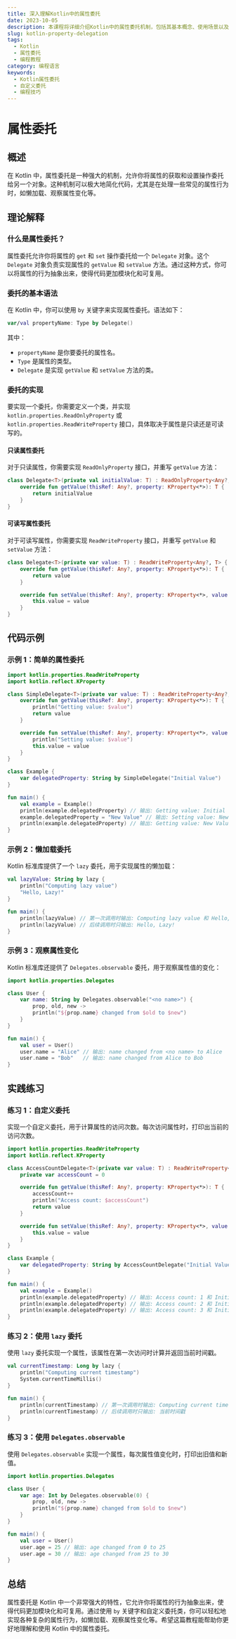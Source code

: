 ```yaml
---
title: 深入理解Kotlin中的属性委托
date: 2023-10-05
description: 本课程将详细介绍Kotlin中的属性委托机制，包括其基本概念、使用场景以及如何自定义属性委托。
slug: kotlin-property-delegation
tags:
  - Kotlin
  - 属性委托
  - 编程教程
category: 编程语言
keywords:
  - Kotlin属性委托
  - 自定义委托
  - 编程技巧
---
```


# 属性委托

## 概述

在 Kotlin 中，属性委托是一种强大的机制，允许你将属性的获取和设置操作委托给另一个对象。这种机制可以极大地简化代码，尤其是在处理一些常见的属性行为时，如懒加载、观察属性变化等。

## 理论解释

### 什么是属性委托？

属性委托允许你将属性的 `get` 和 `set` 操作委托给一个 `Delegate` 对象。这个 `Delegate` 对象负责实现属性的 `getValue` 和 `setValue` 方法。通过这种方式，你可以将属性的行为抽象出来，使得代码更加模块化和可复用。

### 委托的基本语法

在 Kotlin 中，你可以使用 `by` 关键字来实现属性委托。语法如下：

```kotlin
var/val propertyName: Type by Delegate()
```

其中：

- `propertyName` 是你要委托的属性名。
- `Type` 是属性的类型。
- `Delegate` 是实现 `getValue` 和 `setValue` 方法的类。

### 委托的实现

要实现一个委托，你需要定义一个类，并实现 `kotlin.properties.ReadOnlyProperty` 或 `kotlin.properties.ReadWriteProperty` 接口，具体取决于属性是只读还是可读写的。

#### 只读属性委托

对于只读属性，你需要实现 `ReadOnlyProperty` 接口，并重写 `getValue` 方法：

```kotlin
class Delegate<T>(private val initialValue: T) : ReadOnlyProperty<Any?, T> {
    override fun getValue(thisRef: Any?, property: KProperty<*>): T {
        return initialValue
    }
}
```

#### 可读写属性委托

对于可读写属性，你需要实现 `ReadWriteProperty` 接口，并重写 `getValue` 和 `setValue` 方法：

```kotlin
class Delegate<T>(private var value: T) : ReadWriteProperty<Any?, T> {
    override fun getValue(thisRef: Any?, property: KProperty<*>): T {
        return value
    }

    override fun setValue(thisRef: Any?, property: KProperty<*>, value: T) {
        this.value = value
    }
}
```

## 代码示例

### 示例 1：简单的属性委托

```kotlin
import kotlin.properties.ReadWriteProperty
import kotlin.reflect.KProperty

class SimpleDelegate<T>(private var value: T) : ReadWriteProperty<Any?, T> {
    override fun getValue(thisRef: Any?, property: KProperty<*>): T {
        println("Getting value: $value")
        return value
    }

    override fun setValue(thisRef: Any?, property: KProperty<*>, value: T) {
        println("Setting value: $value")
        this.value = value
    }
}

class Example {
    var delegatedProperty: String by SimpleDelegate("Initial Value")
}

fun main() {
    val example = Example()
    println(example.delegatedProperty) // 输出: Getting value: Initial Value
    example.delegatedProperty = "New Value" // 输出: Setting value: New Value
    println(example.delegatedProperty) // 输出: Getting value: New Value
}
```

### 示例 2：懒加载委托

Kotlin 标准库提供了一个 `lazy` 委托，用于实现属性的懒加载：

```kotlin
val lazyValue: String by lazy {
    println("Computing lazy value")
    "Hello, Lazy!"
}

fun main() {
    println(lazyValue) // 第一次调用时输出: Computing lazy value 和 Hello, Lazy!
    println(lazyValue) // 后续调用时只输出: Hello, Lazy!
}
```

### 示例 3：观察属性变化

Kotlin 标准库还提供了 `Delegates.observable` 委托，用于观察属性值的变化：

```kotlin
import kotlin.properties.Delegates

class User {
    var name: String by Delegates.observable("<no name>") {
        prop, old, new ->
        println("${prop.name} changed from $old to $new")
    }
}

fun main() {
    val user = User()
    user.name = "Alice" // 输出: name changed from <no name> to Alice
    user.name = "Bob"   // 输出: name changed from Alice to Bob
}
```

## 实践练习

### 练习 1：自定义委托

实现一个自定义委托，用于计算属性的访问次数。每次访问属性时，打印出当前的访问次数。

```kotlin
import kotlin.properties.ReadWriteProperty
import kotlin.reflect.KProperty

class AccessCountDelegate<T>(private var value: T) : ReadWriteProperty<Any?, T> {
    private var accessCount = 0

    override fun getValue(thisRef: Any?, property: KProperty<*>): T {
        accessCount++
        println("Access count: $accessCount")
        return value
    }

    override fun setValue(thisRef: Any?, property: KProperty<*>, value: T) {
        this.value = value
    }
}

class Example {
    var delegatedProperty: String by AccessCountDelegate("Initial Value")
}

fun main() {
    val example = Example()
    println(example.delegatedProperty) // 输出: Access count: 1 和 Initial Value
    println(example.delegatedProperty) // 输出: Access count: 2 和 Initial Value
    println(example.delegatedProperty) // 输出: Access count: 3 和 Initial Value
}
```

### 练习 2：使用 `lazy` 委托

使用 `lazy` 委托实现一个属性，该属性在第一次访问时计算并返回当前时间戳。

```kotlin
val currentTimestamp: Long by lazy {
    println("Computing current timestamp")
    System.currentTimeMillis()
}

fun main() {
    println(currentTimestamp) // 第一次调用时输出: Computing current timestamp 和当前时间戳
    println(currentTimestamp) // 后续调用时只输出: 当前时间戳
}
```

### 练习 3：使用 `Delegates.observable`

使用 `Delegates.observable` 实现一个属性，每次属性值变化时，打印出旧值和新值。

```kotlin
import kotlin.properties.Delegates

class User {
    var age: Int by Delegates.observable(0) {
        prop, old, new ->
        println("${prop.name} changed from $old to $new")
    }
}

fun main() {
    val user = User()
    user.age = 25 // 输出: age changed from 0 to 25
    user.age = 30 // 输出: age changed from 25 to 30
}
```

## 总结

属性委托是 Kotlin 中一个非常强大的特性，它允许你将属性的行为抽象出来，使得代码更加模块化和可复用。通过使用 `by` 关键字和自定义委托类，你可以轻松地实现各种复杂的属性行为，如懒加载、观察属性变化等。希望这篇教程能帮助你更好地理解和使用 Kotlin 中的属性委托。